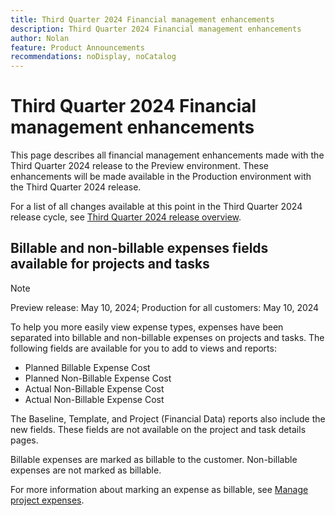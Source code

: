```yaml
---
title: Third Quarter 2024 Financial management enhancements
description: Third Quarter 2024 Financial management enhancements
author: Nolan
feature: Product Announcements
recommendations: noDisplay, noCatalog
---
```

# Third Quarter 2024 Financial management enhancements

This page describes all financial management enhancements made with the Third Quarter 2024 release to the Preview environment. These enhancements will be made available in the Production environment with the Third Quarter 2024 release.

For a list of all changes available at this point in the Third Quarter 2024 release cycle, see [Third Quarter 2024 release overview](/help/quicksilver/product-announcements/product-releases/24-q3-release-activity/24-q3-release-overview.md).

## Billable and non-billable expenses fields available for projects and tasks

>[!NOTE]
>
>Preview release: May 10, 2024; Production for all customers: May 10, 2024

To help you more easily view expense types, expenses have been separated into billable and non-billable expenses on projects and tasks. The following fields are available for you to add to views and reports:

* Planned Billable Expense Cost
* Planned Non-Billable Expense Cost
* Actual Non-Billable Expense Cost
* Actual Non-Billable Expense Cost

The Baseline, Template, and Project (Financial Data) reports also include the new fields. These fields are not available on the project and task details pages.

Billable expenses are marked as billable to the customer. Non-billable expenses are not marked as billable.

For more information about marking an expense as billable, see [Manage project expenses](/help/quicksilver/manage-work/projects/project-finances/manage-project-expenses.md).
